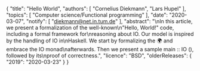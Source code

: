 {
    "title": "Hello World",
    "authors": [
        "Cornelius Diekmann",
        "Lars Hupel"
    ],
    "topics": [
        "Computer science/Functional programming"
    ],
    "date": "2020-03-07",
    "notify": [
        "diekmann@net.in.tum.de"
    ],
    "abstract": "\nIn this article, we present a formalization of the well-known\n\"Hello, World!\" code, including a formal framework for\nreasoning about IO. Our model is inspired by the handling of IO in\nHaskell. We start by formalizing the 🌍 and embrace the IO monad\nafterwards. Then we present a sample main :: IO (), followed by its\nproof of correctness.",
    "licence": "BSD",
    "olderReleases": {
        "2019": "2020-03-23"
    }
}